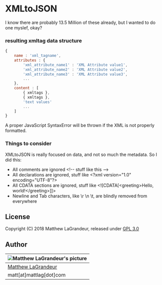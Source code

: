 # XMLtoJSON
I know there are probably 13.5 Million of these already, but I wanted to do one myslef, okay?

### resulting xmltag data structure
```javascript
{
    name : 'xml_tagname',
    attributes : {
        'xml_attribute_name1' : 'XML Attribute value1',
        'xml_attribute_name2' : 'XML Attribute value2',
        'xml_attribute_name3' : 'XML Attribute value3',
        ...
    },
    content : [ 
        { xmltags },
        { xmltags },
        'text values'
        ...
    ]
}
```
A proper JavaScript SyntaxError will be thrown if the XML is not properly formatted.

### Things to consider
XMLtoJSON is really focused on data, and not so much the metadata. So I did this:
* All comments are ignored &lt;!-- stuff like this --&gt;
* All declarations are ignored, stuff like &lt;?xml version="1.0" encoding="UTF-8"?>
* All CDATA sections are ignored, stuff like &lt;![CDATA[&lt;greeting&gt;Hello, world!&lt;/greeting&gt;]]&gt; 
* Newline and Tab characters, like \r \n \t, are blindly removed from everywhere

## License
Copyright (C) 2018 Matthew LaGrandeur, released under [GPL 3.0](https://www.gnu.org/licenses/gpl-3.0-standalone.html)

## Author
| ![Matthew LaGrandeur's picture](https://1.gravatar.com/avatar/f6f7b963adc54db7e713d7bd5f4903ec?s=70) |
|---|
| [Matthew LaGrandeur](http://mattlag.com/) |
| matt[at]mattlag[dot]com |



